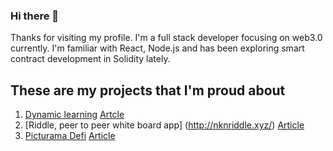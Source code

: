 ### Hi there 👋

Thanks for visiting my profile. I'm a full stack developer focusing on web3.0 currently. I'm familiar with React, Node.js and has been exploring smart contract development in Solidity lately.

## These are my projects that I'm proud about

1. [Dynamic learning](https://dl-next.herokuapp.com/workbook/5f7b2e204f79be001765eda9) [Artcle](https://dev.to/jithinks97/dynamic-learning-an-open-source-tool-to-teach-effectively-using-interactive-visualisations-450n)
2. [Riddle, peer to peer white board app] (http://nknriddle.xyz/) [Article](https://nkn.org/community/blog/riddle-a-collaborative-whiteboard-web-app-powered-by-nkn/)
3. [Picturama Defi](https://picturama-defi.netlify.app/) [Article](https://devpost.com/software/picturama-defi-financing-independent-cinema)
